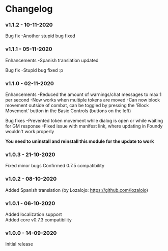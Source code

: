 # Changelog
### v1.1.2 - 10-11-2020
Bug fix
-Another stupid bug fixed

### v1.1.1 - 05-11-2020
Enhancements
-Spanish translation updated

Bug fix
-Stupid bug fixed :p

### v1.1.0 - 02-11-2020
Enhancements
-Reduced the amount of warnings/chat messages to max 1 per second
-Now works when multiple tokens are moved
-Can now block movement outside of combat, can be toggled by pressing the 'Block Movement' button in the Basic Controls (buttons on the left)

Bug fixes
-Prevented token movement while dialog is open or while waiting for GM response
-Fixed issue with manifest link, where updating in Foundy wouldn't work properly

<b>You need to uninstall and reinstall this module for the update to work</b>

### v1.0.3 - 21-10-2020
Fixed minor bugs
Confirmed 0.7.5 compatibility

### v1.0.2 - 08-10-2020
Added Spanish translation (by Lozalojo: https://github.com/lozalojo)

### v1.0.1 - 06-10-2020
Added localization support<br>
Added core v0.7.3 compatibility

### v1.0.0 - 14-09-2020
Initial release